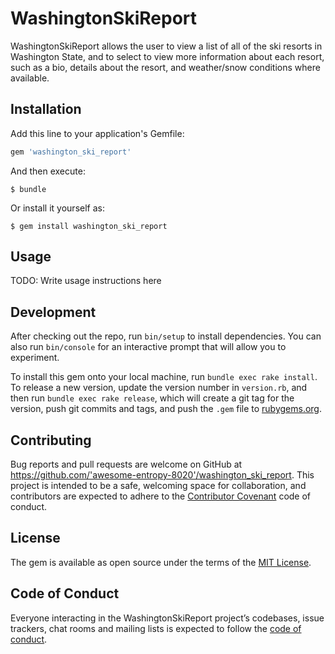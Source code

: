 # WashingtonSkiReport

WashingtonSkiReport allows the user to view a list of all of the ski resorts in Washington State, and to select to view more information about each resort, such as a bio, details about the resort, and weather/snow conditions where available.

## Installation

Add this line to your application's Gemfile:

```ruby
gem 'washington_ski_report'
```

And then execute:

    $ bundle

Or install it yourself as:

    $ gem install washington_ski_report

## Usage

TODO: Write usage instructions here

## Development

After checking out the repo, run `bin/setup` to install dependencies. You can also run `bin/console` for an interactive prompt that will allow you to experiment.

To install this gem onto your local machine, run `bundle exec rake install`. To release a new version, update the version number in `version.rb`, and then run `bundle exec rake release`, which will create a git tag for the version, push git commits and tags, and push the `.gem` file to [rubygems.org](https://rubygems.org).

## Contributing

Bug reports and pull requests are welcome on GitHub at https://github.com/'awesome-entropy-8020'/washington_ski_report. This project is intended to be a safe, welcoming space for collaboration, and contributors are expected to adhere to the [Contributor Covenant](http://contributor-covenant.org) code of conduct.

## License

The gem is available as open source under the terms of the [MIT License](https://opensource.org/licenses/MIT).

## Code of Conduct

Everyone interacting in the WashingtonSkiReport project’s codebases, issue trackers, chat rooms and mailing lists is expected to follow the [code of conduct](https://github.com/'awesome-entropy-8020'/washington_ski_report/blob/master/CODE_OF_CONDUCT.md).
